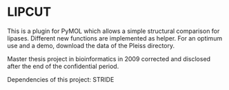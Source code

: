 LIPCUT
======

This is a plugin for PyMOL which allows a simple structural comparison for lipases. 
Different new functions are implemented as helper. For an optimum use and a demo, download the data of the Pleiss directory.



Master thesis project in bioinformatics in 2009 corrected and disclosed after the end of the confidential period.


Dependencies of this project:
STRIDE 
